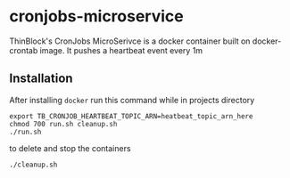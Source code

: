 # cronjobs-microservice
ThinBlock's CronJobs MicroSerivce is a docker container built on docker-crontab image. It pushes a heartbeat event every 1m

## Installation
After installing `docker` run this command while in projects directory
```
export TB_CRONJOB_HEARTBEAT_TOPIC_ARN=heatbeat_topic_arn_here
chmod 700 run.sh cleanup.sh
./run.sh
```
to delete and stop the containers
```
./cleanup.sh
```
